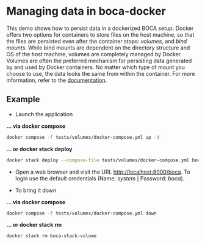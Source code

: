 # Managing data in boca-docker

This demo shows how to persist data in a dockerized BOCA setup. Docker offers two options for containers to store files on the host machine, so that the files are persisted even after the container stops: _volumes_, and _bind mounts_. While bind mounts are dependent on the directory structure and OS of the host machine, volumes are completely managed by Docker.
Volumes are often the preferred mechanism for persisting data generated by and used by Docker containers. No matter which type of mount you choose to use, the data looks the same from within the container. For more information, refer to the [documentation](https://docs.docker.com/storage/).

## Example

* Launch the application

**... via docker compose**

```sh
docker compose -f tests/volumes/docker-compose.yml up -d
```

**... or docker stack deploy**

```sh
docker stack deploy --compose-file tests/volumes/docker-compose.yml boca-stack-volume
```

* Open a web browser and visit the URL [http://localhost:8000/boca](http://localhost:8000/boca). To login use the default credentials (Name: _system_ | Password: _boca_).

* To bring it down

**... via docker compose**

```sh
docker compose -f tests/volumes/docker-compose.yml down
```

**... or docker stack rm**

```sh
docker stack rm boca-stack-volume
```
